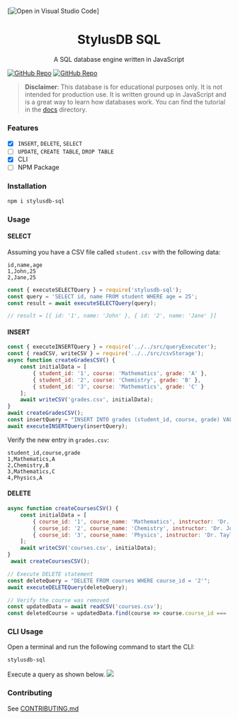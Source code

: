 [![Open in Visual Studio Code](https://classroom.github.com/assets/open-in-vscode-718a45dd9cf7e7f842a935f5ebbe5719a5e09af4491e668f4dbf3b35d5cca122.svg)]
<h1 align="center">StylusDB SQL</h1>
<p align="center">
A SQL database engine written in JavaScript

[![GitHub Repo](https://img.shields.io/badge/GitHub-Repo-green.svg)](https://github.com/souravdishri/stylusdb-sql-assignment-souravdishri)
[![GitHub Repo](https://img.shields.io/github/stars/ChakshuGautam/stylusdb-sql?style=social)](https://github.com/souravdishri/stylusdb-sql-assignment-souravdishri)
</p>

> **Disclaimer**:
This database is for educational purposes only. It is not intended for production use. It is written ground up in JavaScript and is a great way to learn how databases work. You can find the tutorial in the [docs](./docs) directory.

### Features
- [x] `INSERT`, `DELETE`, `SELECT`
- [ ] `UPDATE`, `CREATE TABLE`, `DROP TABLE`
- [x] CLI
- [ ] NPM Package

### Installation

```bash
npm i stylusdb-sql
```

### Usage

#### SELECT
Assuming you have a CSV file called `student.csv` with the following data:
```
id,name,age
1,John,25
2,Jane,25
```
```javascript
const { executeSELECTQuery } = require('stylusdb-sql');
const query = 'SELECT id, name FROM student WHERE age = 25';
const result = await executeSELECTQuery(query);

// result = [{ id: '1', name: 'John' }, { id: '2', name: 'Jane' }]
```

#### INSERT
```javascript
const { executeINSERTQuery } = require('../../src/queryExecuter');
const { readCSV, writeCSV } = require('../../src/csvStorage');
async function createGradesCSV() {
    const initialData = [
        { student_id: '1', course: 'Mathematics', grade: 'A' },
        { student_id: '2', course: 'Chemistry', grade: 'B' },
        { student_id: '3', course: 'Mathematics', grade: 'C' }
    ];
    await writeCSV('grades.csv', initialData);
}
await createGradesCSV();
const insertQuery = "INSERT INTO grades (student_id, course, grade) VALUES ('4', 'Physics', 'A')";
await executeINSERTQuery(insertQuery);
```

Verify the new entry in `grades.csv`:
```csv
student_id,course,grade
1,Mathematics,A
2,Chemistry,B
3,Mathematics,C
4,Physics,A
```

#### DELETE
```javascript
async function createCoursesCSV() {
    const initialData = [
        { course_id: '1', course_name: 'Mathematics', instructor: 'Dr. Smith' },
        { course_id: '2', course_name: 'Chemistry', instructor: 'Dr. Jones' },
        { course_id: '3', course_name: 'Physics', instructor: 'Dr. Taylor' }
    ];
    await writeCSV('courses.csv', initialData);
}
 await createCoursesCSV();

// Execute DELETE statement
const deleteQuery = "DELETE FROM courses WHERE course_id = '2'";
await executeDELETEQuery(deleteQuery);

// Verify the course was removed
const updatedData = await readCSV('courses.csv');
const deletedCourse = updatedData.find(course => course.course_id === '2');
```

### CLI Usage

Open a terminal and run the following command to start the CLI:
```bash
stylusdb-sql
```
Execute a query as shown below.
<img src="https://github.com/souravdishri/stylusdb-sql-assignment-souravdishri/blob/main/docs/tutorials/assets/tutorial-19.gif?raw=true" />

### Contributing

See [CONTRIBUTING.md](./CONTRIBUTING.md)